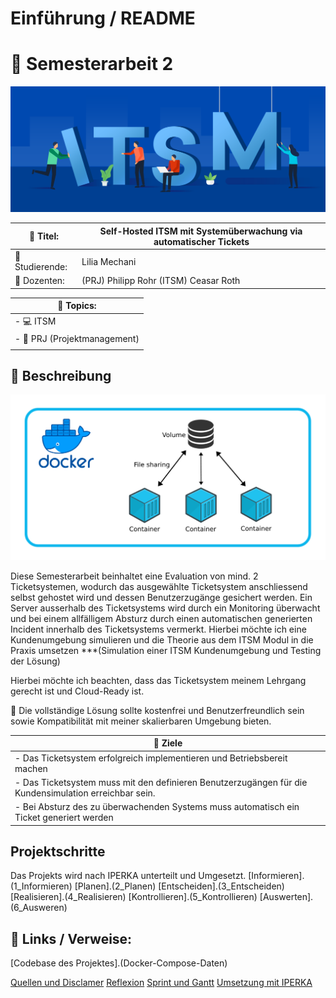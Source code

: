 # Einführung / README
# :page_with_curl: Semesterarbeit 2
![](./_attachments/2_itsm.png)

| :ticket: Titel:                   | Self-Hosted ITSM mit Systemüberwachung via automatischer Tickets |
| --------------------------------- | ---------------------------------------------------------------- |
| :bust_in_silhouette: Studierende: | Lilia Mechani                                                    |
| :busts_in_silhouette: Dozenten:   | (PRJ) Philipp Rohr (ITSM) Ceasar Roth                            |

| :round_pushpin: Topics:               |
| ------------------------------------- |
| -  :computer: ITSM                    |
| - :paperclip: PRJ (Projektmanagement) |
|                                       |


## :page_facing_up: Beschreibung

![](./_attachments/1_Docker_Grafik.png)

Diese Semesterarbeit beinhaltet eine Evaluation von mind. 2 Ticketsystemen, wodurch das ausgewählte Ticketsystem anschliessend selbst gehostet wird und dessen Benutzerzugänge gesichert werden. Ein Server ausserhalb des Ticketsystems wird durch ein Monitoring überwacht und bei einem allfälligem Absturz durch einen automatischen generierten Incident innerhalb des Ticketsystems vermerkt. Hierbei möchte ich eine Kundenumgebung simulieren und die Theorie aus dem ITSM Modul in die Praxis umsetzen ***(Simulation einer ITSM Kundenumgebung und Testing der Lösung)

Hierbei möchte ich 
beachten, dass das Ticketsystem meinem Lehrgang gerecht ist und Cloud-Ready ist.

:round_pushpin: Die vollständige Lösung sollte kostenfrei und Benutzerfreundlich sein sowie Kompatibilität mit meiner skalierbaren Umgebung bieten.


| :checkered_flag: Ziele                                                                                 |
| ------------------------------------------------------------------------------------------------------ |
| - Das Ticketsystem erfolgreich implementieren und Betriebsbereit machen                                |
| - Das Ticketsystem muss mit den definieren Benutzerzugängen für die Kundensimulation erreichbar sein.  |
| - Bei Absturz des zu überwachenden Systems muss automatisch ein Ticket generiert werden                |

## Projektschritte

Das Projekts wird nach IPERKA unterteilt und Umgesetzt.
[Informieren].(1_Informieren)
[Planen].(2_Planen)
[Entscheiden].(3_Entscheiden)
[Realisieren].(4_Realisieren)
[Kontrollieren].(5_Kontrollieren)
[Auswerten].(6_Ausweren)
## :link: Links / Verweise:

[Codebase des Projektes].(Docker-Compose-Daten)

[Quellen und Disclamer](./Quellen_und_Disclamer.md)
[Reflexion](.Reflexion.md)
[Sprint und Gantt](Sprint_und_GANTT.md)
[Umsetzung mit IPERKA](./Umsetzung_und_IPERKA.md)